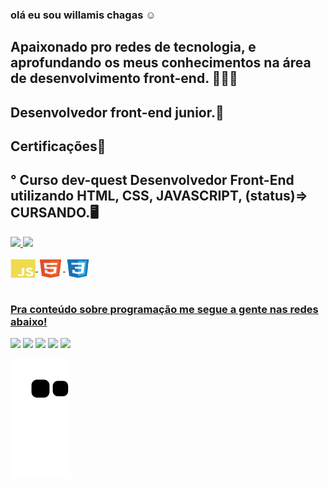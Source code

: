 ### olá eu sou willamis chagas ☺️
## Apaixonado pro redes de tecnologia, e aprofundando os meus conhecimentos na área de desenvolvimento front-end. 👨🏾‍💻

## Desenvolvedor front-end junior.🚀

## Certificações📃
## ° Curso dev-quest Desenvolvedor Front-End utilizando HTML, CSS, JAVASCRIPT, (status)=> CURSANDO.🖥️

 <div>
   <a href="https://github.com/willamischagas">
   <img height="180em" src="https://github-readme-stats.vercel.app/api?username=willamischagas&show_icons=true&theme=tokyonight&include_all_commits=true&count_private=true">
   <img height="180em" src="https://github-readme-stats.vercel.app/api/top-langs/?username=willamischagas&layout=compact&langs_count=6&theme=tokyonight">

</div>
<div style="display: inline_block"><br>
  <img align="center" alt="Js" height="30" width="40" src="https://raw.githubusercontent.com/devicons/devicon/master/icons/javascript/javascript-plain.svg">
  <img align="center" alt="HTML" height="30" width="40" src="https://raw.githubusercontent.com/devicons/devicon/master/icons/html5/html5-original.svg">
  <img align="center" alt="CSS" height="30" width="40" src="https://raw.githubusercontent.com/devicons/devicon/master/icons/css3/css3-original.svg">
</div>
 
 <br>
 
  ### Pra conteúdo sobre programação me segue a gente nas redes abaixo!
 
<div> 
  <a href="https://www.youtube.com/channel/UCw8DCmWqFJ8eyAuyKnFkdlg" target="_blank"><img src="https://img.shields.io/badge/YouTube-FF0000?style=for-the-badge&logo=youtube&logoColor=white" target="_blank"></a>
  <a href="https://instagram.com/will_frontend?igshid=ZGUzMzM3NWJiOQ==" target="_blank"><img src="https://img.shields.io/badge/-Instagram-%23E4405F?style=for-the-badge&logo=instagram&logoColor=white" target="_blank"></a>
 <a href="https://github.com/willamischagas" target="_blank"><img src="https://img.shields.io/badge/Discord-7289DA?style=for-the-badge&logo=discord&logoColor=white" target="_blank"></a> 
  <a href = "willaromas10@gmail.com"><img src="https://img.shields.io/badge/-Gmail-%23333?style=for-the-badge&logo=gmail&logoColor=white" target="_blank"></a>
  <a href="https://www.linkedin.com/in/willamis-alves/" target="_blank"><img src="https://img.shields.io/badge/-LinkedIn-%230077B5?style=for-the-badge&logo=linkedin&logoColor=white" target="_blank"></a> 
 
  ![Snake animation](https://github.com/willamischagas/willamischagas/blob/output/github-contribution-grid-snake.svg)

</div>

